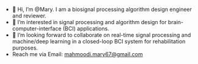 - 👋 Hi, I’m @Mary. I am a biosignal processing algorithm design engineer and reviewer.
- 👀 I’m interested in signal processing and algorithm design for brain-computer-interface (BCI) applications.
- 💞️ I’m looking forward to collaborate on real-time signal processing and machine/deep learning in a closed-loop BCI system for rehabilitation purposes. 
-   Reach me via Email: mahmoodi.mary67@gmail.com
